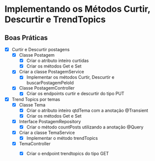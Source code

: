 <h1>Implementando os Métodos Curtir, Descurtir e TrendTopics</h1>


<h2>Boas Práticas</h2>

- [x] Curtir e Descurtir postagens
  - [x] Classe Postagem
    - [x] Criar o atributo inteiro curtidas
    - [x] Criar os métodos Get e Set
  - [x] Criar a classe PostagemService
    - [x] Implementar os métodos Curtir, Descurtir e buscarPostagemPeloId
  - [x] Classe PostagemController
    - [x] Criar os endpoints curtir e descurtir do tipo PUT
- [x] Trend Topics por temas
  - [x] Classe Tema
    - [x] Criar o atributo inteiro qtdTema com a anotação @Transient
    - [x] Criar os métodos Get e Set
  - [x] Interface PostagemRepository
    - [x] Criar o método countPosts utilizando a anotação @Query
  - [x] Criar a classe TemaService
    - [x] Implementar o método trendTopics
  - [x] TemaController
    - [x] Criar o endpoint trendtopics do tipo GET

